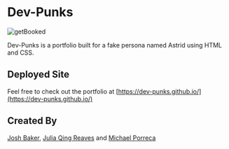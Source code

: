 # Dev-Punks

![getBooked](https://i.imgur.com/xkMbANK.png)

Dev-Punks is a portfolio built for a fake persona named Astrid using HTML and CSS.

## Deployed Site

Feel free to check out the portfolio at [https://dev-punks.github.io/](https://dev-punks.github.io/)

## Created By

[Josh Baker](https://github.com/jbaker825), [Julia Qing Reaves](https://github.com/JuliaQingReaves) and [Michael Porreca](https://github.com/michaelporreca)
